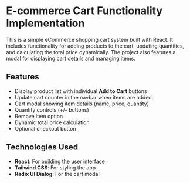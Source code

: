 # E-commerce Cart Functionality Implementation

This is a simple eCommerce shopping cart system built with React. It includes functionality for adding products to the cart, updating quantities, and calculating the total price dynamically. The project also features a modal for displaying cart details and managing items.

## Features
- Display product list with individual **Add to Cart** buttons
- Update cart counter in the navbar when items are added
- Cart modal showing item details (name, price, quantity)
- Quantity controls (+/- buttons)
- Remove item option
- Dynamic total price calculation
- Optional checkout button

## Technologies Used
- **React**: For building the user interface
- **Tailwind CSS**: For styling the app
- **Radix UI Dialog**: For the cart modal
